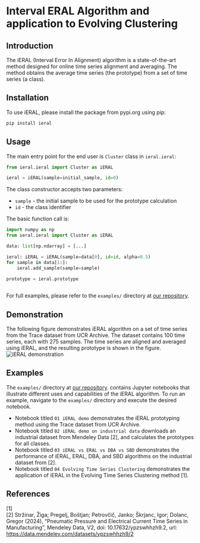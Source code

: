 # Interval ERAL Algorithm and application to Evolving Clustering

## Introduction
The iERAL (Interval Error In Alignment) algorithm is a state-of-the-art method designed for online time series alignment and averaging.
The method obtains the average time series (the prototype) from a set of time series (a class).

## Installation

To use iERAL, please install the package from pypi.org using pip:
```bash
pip install ieral
```

## Usage

The main entry point for the end user is `Cluster` class in `ieral.ieral`:

```py
from ieral.ieral import Cluster as iERAL

ieral = iERAL(sample=initial_sample, id=0)
```

The class constructor accepts two parameters:
- `sample` - the initial sample to be used for the prototype calculation
- `id` - the class identifier

The basic function call is:

```py
import numpy as np
from ieral.ieral import Cluster as iERAL

data: list[np.ndarray] = [...]

ieral: iERAL = iERAL(sample=data[0], id=id, alpha=0.5)
for sample in data[1:]:
    ieral.add_sample(sample=sample)

prototype = ieral.prototype
    
```

For full examples, please refer to the `examples/` directory at [our repository](https://repo.ijs.si/zstrzinar/ieral).

## Demonstration
The following figure demonstrates iERAL algorithm on a set of time series from the Trace dataset from UCR Archive. The dataset contains 100 time series, each with 275 samples. The time series are aligned and averaged using iERAL, and the resulting prototype is shown in the figure.
![iERAL demonstration](https://repo.ijs.si/zstrzinar/ieral/-/raw/0cc738be42d7e26bfbca8914dd5aa4ef1dbb6e21/docs/assets/trace.png)

## Examples

The `examples/` directory at [our repository](https://repo.ijs.si/zstrzinar/ieral). contains Jupyter notebooks that illustrate different uses and capabilities of the iERAL algorithm. 
To run an example, navigate to the `examples/` directory and execute the desired notebook.

- Notebook titled `01 iERAL demo` demonstrates the iERAL prototyping method using the Trace dataset from UCR Archive.
- Notebook titled `02 iERAL demo on industrial data` downloads an industrial dataset from Mendeley Data [2], and calculates the prototypes for all classes.
- Notebook titled `03 iERAL vs ERAL vs DBA vs SBD` demonstrates the performance of iERAL, ERAL, DBA, and SBD algorithms on the industrial dataset from [2].
- Notebook titled `04 Evolving Time Series Clustering` demonstrates the application of iERAL in the Evolving Time Series Clustering method [1].

## References
[1]  \
[2] Stržinar, Žiga; Pregelj, Boštjan; Petrovčič, Janko; Škrjanc, Igor; Dolanc, Gregor (2024), “Pneumatic Pressure and Electrical Current Time Series in Manufacturing”, Mendeley Data, V2, doi: 10.17632/ypzswhhzh9.2, url: https://data.mendeley.com/datasets/ypzswhhzh9/2
